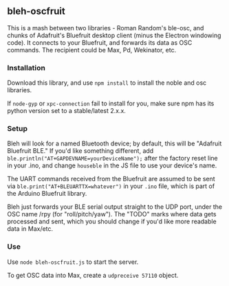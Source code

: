 ## bleh-oscfruit

This is a mash between two libraries - Roman Random's ble-osc, and chunks of Adafruit's Bluefruit desktop client (minus the Electron windowing code). It connects to your Bluefruit, and forwards its data as OSC commands. The recipient could be Max, Pd, Wekinator, etc.

### Installation

Download this library, and use `npm install` to install the noble and osc libraries.

If `node-gyp` or `xpc-connection` fail to install for you, make sure npm has its python version set to a stable/latest 2.x.x.

### Setup

Bleh will look for a named Bluetooth device; by default, this will be "Adafruit Bluefruit BLE." If you'd like something different, add `ble.println("AT+GAPDEVNAME=yourDeviceName");` after the factory reset line in your .ino, and change `houseble` in the JS file to use your device's name.

The UART commands received from the Bluefruit are assumed to be sent via `ble.print("AT+BLEUARTTX=whatever")` in your `.ino` file, which is part of the Arduino Bluefruit library.

Bleh just forwards your BLE serial output straight to the UDP port, under the OSC name /rpy (for "roll/pitch/yaw"). The "TODO" marks where data gets processed and sent, which you should change if you'd like more readable data in Max/etc.

### Use

Use `node bleh-oscfruit.js` to start the server.

To get OSC data into Max, create a `udpreceive 57110` object.